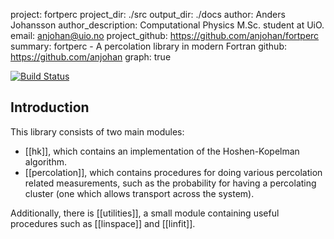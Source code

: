 project: fortperc
project_dir: ./src
output_dir: ./docs
author: Anders Johansson
author_description: Computational Physics M.Sc. student at UiO.
email: anjohan@uio.no
project_github: https://github.com/anjohan/fortperc
summary: fortperc - A percolation library in modern Fortran
github: https://github.com/anjohan
graph: true

[![Build Status](https://travis-ci.org/anjohan/fortperc.svg?branch=master)](https://travis-ci.org/anjohan/fortperc)

## Introduction
This library consists of two main modules:

* [[hk]], which contains an implementation of the Hoshen-Kopelman algorithm.
* [[percolation]], which contains procedures for doing various percolation related measurements, such as the probability for having a percolating cluster (one which allows transport across the system).

Additionally, there is [[utilities]], a small module containing useful procedures such as [[linspace]] and [[linfit]].
